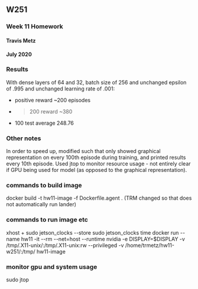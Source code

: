 ## W251
### Week 11 Homework
#### Travis Metz
#### July 2020

### Results
With dense layers of 64 and 32, batch size of 256 and unchanged epsilon of .995 and unchanged learning rate of .001:
- positive reward ~200 episodes
- >200 reward ~380
- 100 test average 248.76


### Other notes
In order to speed up, modified such that only showed graphical representation on every 100th episode during training, and printed results every 10th episode.
Used jtop to monitor resource usage - not entirely clear if GPU being used for model (as opposed to the graphical representation).


### commands to build image
docker build -t hw11-image -f Dockerfile.agent .
(TRM changed so that does not automatically run lander)

### commands to run image etc
xhost +
sudo jetson_clocks --store
sudo jetson_clocks
time docker run --name hw11 -it --rm --net=host --runtime nvidia  -e DISPLAY=$DISPLAY -v /tmp/.X11-unix/:/tmp/.X11-unix:rw --privileged -v /home/trmetz/hw11-w251/:/tmp/ hw11-image

### monitor gpu and system usage
sudo jtop

